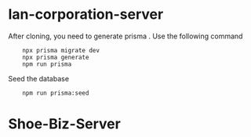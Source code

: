 # Ian-corporation-server

After cloning, you need to generate prisma .
Use the following command

        npx prisma migrate dev
        npx prisma generate
        npm run prisma

Seed the database

        npm run prisma:seed
# Shoe-Biz-Server
